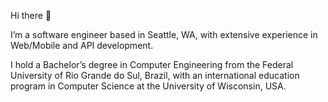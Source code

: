 Hi there 👋

I’m a software engineer based in Seattle, WA, with extensive experience in Web/Mobile and API development.

I hold a Bachelor’s degree in Computer Engineering from the Federal University of Rio Grande do Sul, Brazil, with an international education program in Computer Science at the University of Wisconsin, USA.
